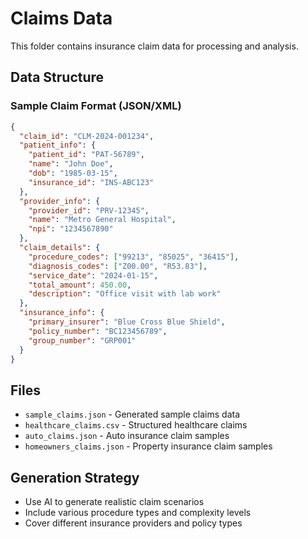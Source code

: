 # Claims Data

This folder contains insurance claim data for processing and analysis.

## Data Structure

### Sample Claim Format (JSON/XML)
```json
{
  "claim_id": "CLM-2024-001234",
  "patient_info": {
    "patient_id": "PAT-56789",
    "name": "John Doe",
    "dob": "1985-03-15",
    "insurance_id": "INS-ABC123"
  },
  "provider_info": {
    "provider_id": "PRV-12345",
    "name": "Metro General Hospital",
    "npi": "1234567890"
  },
  "claim_details": {
    "procedure_codes": ["99213", "85025", "36415"],
    "diagnosis_codes": ["Z00.00", "R53.83"],
    "service_date": "2024-01-15",
    "total_amount": 450.00,
    "description": "Office visit with lab work"
  },
  "insurance_info": {
    "primary_insurer": "Blue Cross Blue Shield",
    "policy_number": "BC123456789",
    "group_number": "GRP001"
  }
}
```

## Files
- `sample_claims.json` - Generated sample claims data
- `healthcare_claims.csv` - Structured healthcare claims
- `auto_claims.json` - Auto insurance claim samples
- `homeowners_claims.json` - Property insurance claim samples

## Generation Strategy
- Use AI to generate realistic claim scenarios
- Include various procedure types and complexity levels
- Cover different insurance providers and policy types
